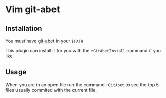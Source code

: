 # Vim git-abet

## Installation

You must have [git-abet](https://github.com/dillonhafer/git-abet/releases/latest) in your `$PATH`

This plugin can install it for you with the `:GitAbetInstall` command if you like.

## Usage

When you are in an open file run the command `:GitAbet` to see the top 5 files usually commited with the current file.
